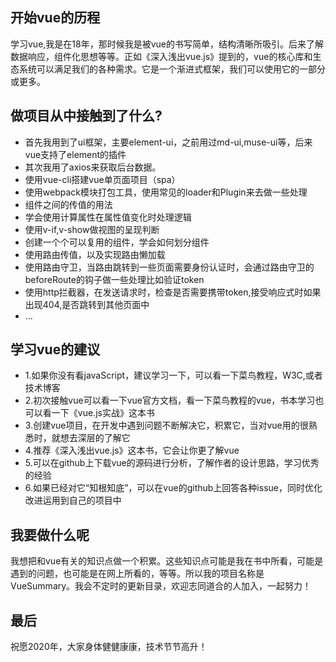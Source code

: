 ## 开始vue的历程
学习vue,我是在18年，那时候我是被vue的书写简单，结构清晰所吸引。后来了解数据响应，组件化思想等等。正如《深入浅出vue.js》提到的，vue的核心库和生态系统可以满足我们的各种需求。它是一个渐进式框架，我们可以使用它的一部分或更多。
## 做项目从中接触到了什么?
- 首先我用到了ui框架，主要element-ui，之前用过md-ui,muse-ui等，后来vue支持了element的插件
- 其次我用了axios来获取后台数据。
- 使用vue-cli搭建vue单页面项目（spa）
- 使用webpack模块打包工具，使用常见的loader和Plugin来去做一些处理
- 组件之间的传值的用法
- 学会使用计算属性在属性值变化时处理逻辑
- 使用v-if,v-show做视图的呈现判断
- 创建一个个可以复用的组件，学会如何划分组件
- 使用路由传值，以及实现路由懒加载
- 使用路由守卫，当路由跳转到一些页面需要身份认证时，会通过路由守卫的beforeRoute的钩子做一些处理比如验证token
- 使用http拦截器，在发送请求时，检查是否需要携带token,接受响应式时如果出现404,是否跳转到其他页面中
- ...
## 学习vue的建议
- 1.如果你没有看javaScript，建议学习一下，可以看一下菜鸟教程，W3C,或者技术博客
- 2.初次接触vue可以看一下vue官方文档，看一下菜鸟教程的vue，书本学习也可以看一下《vue.js实战》这本书
- 3.创建vue项目，在开发中遇到问题不断解决它，积累它，当对vue用的很熟悉时，就想去深层的了解它
- 4.推荐《深入浅出vue.js》这本书，它会让你更了解vue
- 5.可以在github上下载vue的源码进行分析，了解作者的设计思路，学习优秀的经验
- 6.如果已经对它“知根知底”，可以在vue的github上回答各种issue，同时优化改进运用到自己的项目中
## 我要做什么呢
我想把和vue有关的知识点做一个积累。这些知识点可能是我在书中所看，可能是遇到的问题，也可能是在网上所看的，等等。所以我的项目名称是VueSummary。我会不定时的更新目录，欢迎志同道合的人加入，一起努力！
## 最后
祝愿2020年，大家身体健健康康，技术节节高升！



